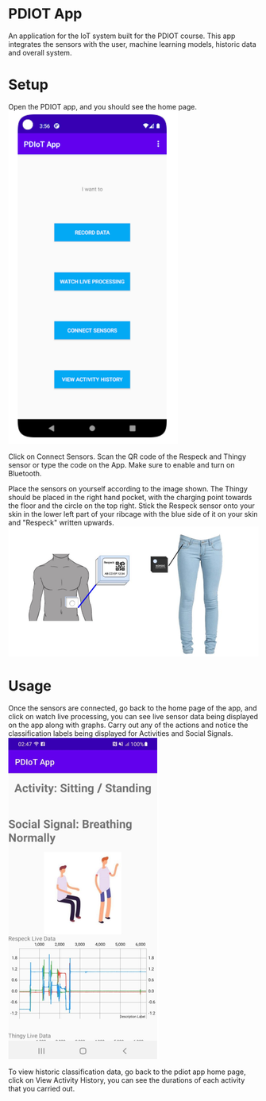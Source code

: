 # PDIOT App
An application for the IoT system built for the PDIOT course. This app integrates the sensors with the user, machine learning models, historic data and overall system.

# Setup
Open the PDIOT app, and you should see the home page.
![Home Page](home.png)

Click on Connect Sensors. Scan the QR code of the Respeck and Thingy sensor or type the code on the App. Make sure to enable and turn on Bluetooth.

Place the sensors on yourself according to the image shown. The Thingy should be placed in the right hand pocket, with the charging point towards the floor and the circle on the top right.
Stick the Respeck sensor onto your skin in the lower left part of your ribcage with the blue side of it on your skin and "Respeck" written upwards.
![Sensors Placement](sensors_placement.png)

# Usage
Once the sensors are connected, go back to the home page of the app, and click on watch live processing, you can see live sensor data being displayed on the app along with graphs.
Carry out any of the actions and notice the classification labels being displayed for Activities and Social Signals.
![Live Classification Labels](ss.png)

To view historic classification data, go back to the pdiot app home page, click on View Activity History, you can see the durations of each activity that you carried out.

